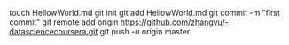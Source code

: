 touch HellowWorld.md
git init
git add HellowWorld.md
git commit -m "first commit"
git remote add origin https://github.com/zhangvu/-datasciencecoursera.git
git push -u origin master
